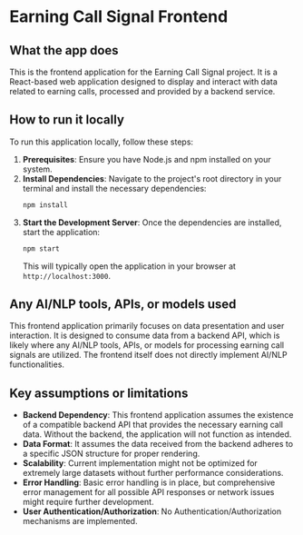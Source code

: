 # Earning Call Signal Frontend

## What the app does
This is the frontend application for the Earning Call Signal project. It is a React-based web application designed to display and interact with data related to earning calls, processed and provided by a backend service.

## How to run it locally
To run this application locally, follow these steps:

1.  **Prerequisites**: Ensure you have Node.js and npm installed on your system.
2.  **Install Dependencies**: Navigate to the project's root directory in your terminal and install the necessary dependencies:
    ```bash
    npm install
    ```
3.  **Start the Development Server**: Once the dependencies are installed, start the application:
    ```bash
    npm start
    ```
    This will typically open the application in your browser at `http://localhost:3000`.

## Any AI/NLP tools, APIs, or models used
This frontend application primarily focuses on data presentation and user interaction. It is designed to consume data from a backend API, which is likely where any AI/NLP tools, APIs, or models for processing earning call signals are utilized. The frontend itself does not directly implement AI/NLP functionalities.

## Key assumptions or limitations
*   **Backend Dependency**: This frontend application assumes the existence of a compatible backend API that provides the necessary earning call data. Without the backend, the application will not function as intended.
*   **Data Format**: It assumes the data received from the backend adheres to a specific JSON structure for proper rendering.
*   **Scalability**: Current implementation might not be optimized for extremely large datasets without further performance considerations.
*   **Error Handling**: Basic error handling is in place, but comprehensive error management for all possible API responses or network issues might require further development.
*   **User Authentication/Authorization**: No Authentication/Authorization mechanisms are implemented.
